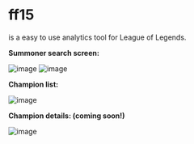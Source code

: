 # ff15
is a easy to use analytics tool for League of Legends.


**Summoner search screen:**

![image](https://user-images.githubusercontent.com/35593446/121968584-e365d680-cd72-11eb-9d97-193c8a9dbcdc.png)
![image](https://user-images.githubusercontent.com/35593446/121968806-448daa00-cd73-11eb-8c84-21681ca90975.png)


**Champion list:**

![image](https://user-images.githubusercontent.com/35593446/121968630-f4164c80-cd72-11eb-91b3-717dcd75efe8.png)


**Champion details: (coming soon!)**

![image](https://user-images.githubusercontent.com/35593446/121968666-01333b80-cd73-11eb-9cbc-2cfcb42b4ce8.png)
